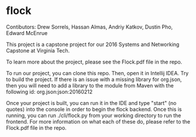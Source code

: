 # flock

Contibutors: Drew Sorrels, Hassan Almas, Andriy Katkov, Dustin Pho, Edward McEnrue

This project is a capstone project for our 2016 Systems and Networking Capstone at Virginia Tech.

To learn more about the project, please see the Flock.pdf file in the repo.

To run our project, you can clone this repo. Then, open it in Intellij IDEA. Try to build the project. If there is an issue with a
missing library for org.json, then you will need to add a library to the module from Maven with the following id: org.json:json:20160212

Once your project is built, you can run it in the IDE and type "start" (no quotes) into the console in order to begin the flock backend.
Once this is running, you can run ./cli/flock.py from your working directory to run the frontend. For more information on what each of
these do, please refer to the Flock.pdf file in the repo.

